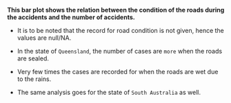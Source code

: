 **This bar plot shows the relation between the condition of the roads during the accidents and the number of accidents.**

- It is to be noted that the record for road condition is not given, hence the values are null/NA.

- In the state of `Queensland`, the number of cases are `more` when the roads are sealed.

- Very few times the cases are recorded for when the roads are wet due to the rains.

- The same analysis goes for the state of `South Australia` as well.
